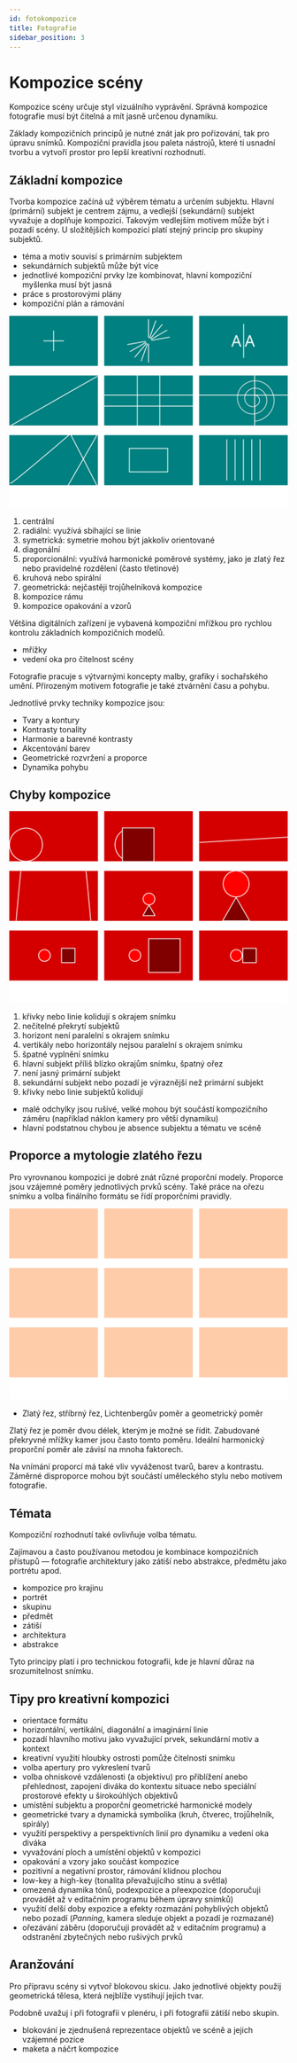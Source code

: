 ```yaml
---
id: fotokompozice
title: Fotografie
sidebar_position: 3
---
```


# Kompozice scény

Kompozice scény určuje styl vizuálního vyprávění. Správná kompozice fotografie musí být čitelná a mít jasně určenou dynamiku.

Základy kompozičních principů je nutné znát jak pro pořizování, tak pro úpravu snímků. Kompoziční pravidla jsou paleta nástrojů, které ti usnadní tvorbu a vytvoří prostor pro lepší kreativní rozhodnutí.

## Základní kompozice
Tvorba kompozice začíná už výběrem tématu a určením subjektu. Hlavní (primární) subjekt je centrem zájmu, a vedlejší (sekundární) subjekt vyvažuje a doplňuje kompozici. Takovým vedlejším motivem může být i pozadí scény. U složitějších kompozicí platí stejný princip pro skupiny subjektů.  

- téma a motiv souvisí s primárním subjektem
- sekundárních subjektů může být více
- jednotlivé kompoziční prvky lze kombinovat, hlavní kompoziční myšlenka musí být jasná
- práce s prostorovými plány
- kompoziční plán a rámování

![image](./images/photo-compositions.svg)

1. centrální
2. radiální: využívá sbíhající se linie
3. symetrická: symetrie mohou být jakkoliv orientované
4. diagonální
5. proporcionální: využívá harmonické poměrové systémy, jako je zlatý řez nebo pravidelné rozdělení (často třetinové)
6. kruhová nebo spirální
7. geometrická: nejčastěji trojůhelníková kompozice
8. kompozice rámu
9. kompozice opakování a vzorů

Většina digitálních zařízení je vybavená kompoziční mřížkou pro rychlou kontrolu základních kompozičních modelů.
- mřížky
- vedení oka pro čitelnost scény

Fotografie pracuje s výtvarnými koncepty malby, grafiky i sochařského umění. Přirozeným motivem fotografie je také ztvárnění času a pohybu.

Jednotlivé prvky techniky kompozice jsou:

- Tvary a kontury
- Kontrasty tonality
- Harmonie a barevné kontrasty
- Akcentování barev
- Geometrické rozvržení a proporce
- Dynamika pohybu

## Chyby kompozice

![image](./images/photo-mistakes.svg)

1. křivky nebo linie kolidují s okrajem snímku
2. nečitelné překrytí subjektů
3. horizont není paralelní s okrajem snímku
4. vertikály nebo horizontály nejsou paralelní s okrajem snímku
5. špatné vyplnění snímku
6. hlavní subjekt příliš blízko okrajům snímku, špatný ořez
7. není jasný primární subjekt
8. sekundární subjekt nebo pozadí je výraznější než primární subjekt
9. křivky nebo linie subjektů kolidují

- malé odchylky jsou rušivé, velké mohou být součástí kompozičního záměru (například náklon kamery pro větší dynamiku)
- hlavní podstatnou chybou je absence subjektu a tématu ve scéně

## Proporce a mytologie zlatého řezu

Pro vyrovnanou kompozici je dobré znát různé proporční modely. Proporce jsou vzájemné poměry jednotlivých prvků scény. Také práce na ořezu snímku a volba finálního formátu se řídí proporčními pravidly.

![image](./images/photo-golden.svg)

- Zlatý řez, stříbrný řez, Lichtenbergův poměr a geometrický poměr

Zlatý řez je poměr dvou délek, kterým je možné se řídit. Zabudované překryvné mřížky kamer jsou často tomto poměru.
Ideální harmonický proporční poměr ale závisí na mnoha faktorech.

Na vnímání proporcí má také vliv vyváženost tvarů, barev a kontrastu. Záměrné disproporce mohou být součástí uměleckého stylu nebo motivem fotografie.

## Témata
Kompoziční rozhodnutí také ovlivňuje volba tématu.

Zajímavou a často používanou metodou je kombinace kompozičních přístupů — fotografie architektury jako zátiší nebo abstrakce, předmětu jako portrétu apod.

- kompozice pro krajinu
- portrét
- skupinu
- předmět
- zátiší
- architektura
- abstrakce

Tyto principy platí i pro technickou fotografii, kde je hlavní důraz na srozumitelnost snímku.

## Tipy pro kreativní kompozici
- orientace formátu
- horizontální, vertikální, diagonální a imaginární linie
- pozadí hlavního motivu jako vyvažující prvek, sekundární motiv a kontext
- kreativní využití hloubky ostrosti pomůže čitelnosti snímku
- volba apertury pro vykreslení tvarů
- volba ohniskové vzdálenosti (a objektivu) pro přiblížení anebo přehlednost, zapojení diváka do kontextu situace nebo speciální prostorové efekty u širokoúhlých objektivů
- umístění subjektu a proporční geometrické harmonické modely
- geometrické tvary a dynamická symbolika (kruh, čtverec, trojůhelník, spirály)
- využití perspektivy a perspektivních linií pro dynamiku a vedení oka diváka
- vyvažování ploch a umístění objektů v kompozici
- opakování a vzory jako součást kompozice
 - pozitivní a negativní prostor, rámování klidnou plochou
 - low-key a high-key (tonalita převažujícího stínu a světla)
 - omezená dynamika tónů, podexpozice a přeexpozice (doporučuji provádět až v editačním programu během úpravy snímků)
 - využití delší doby expozice a efekty rozmazání pohyblivých objektů nebo pozadí (*Panning*, kamera sleduje objekt a pozadí je rozmazané)
 - ořezávání záběru (doporučuji provádět až v editačním programu) a odstranění zbytečných nebo rušivých prvků



## Aranžování
Pro přípravu scény si vytvoř blokovou skicu. Jako jednotlivé objekty použij geometrická tělesa, která nejblíže vystihují jejich tvar.

Podobně uvažuj i při fotografii v plenéru, i při fotografii zátiší nebo skupin.

- blokování je zjednušená reprezentace objektů ve scéně a jejich vzájemné pozice
- maketa a náčrt kompozice
